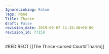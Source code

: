 ```yaml
---
IgnoreLinking: False
Tags: None
Title: Tharim
draft: False
revision_date: 2019-09-07 11:15:46+00:00
revision_id: 77158
---
```


#REDIRECT [[The Thrice-cursed Court#Tharim]]